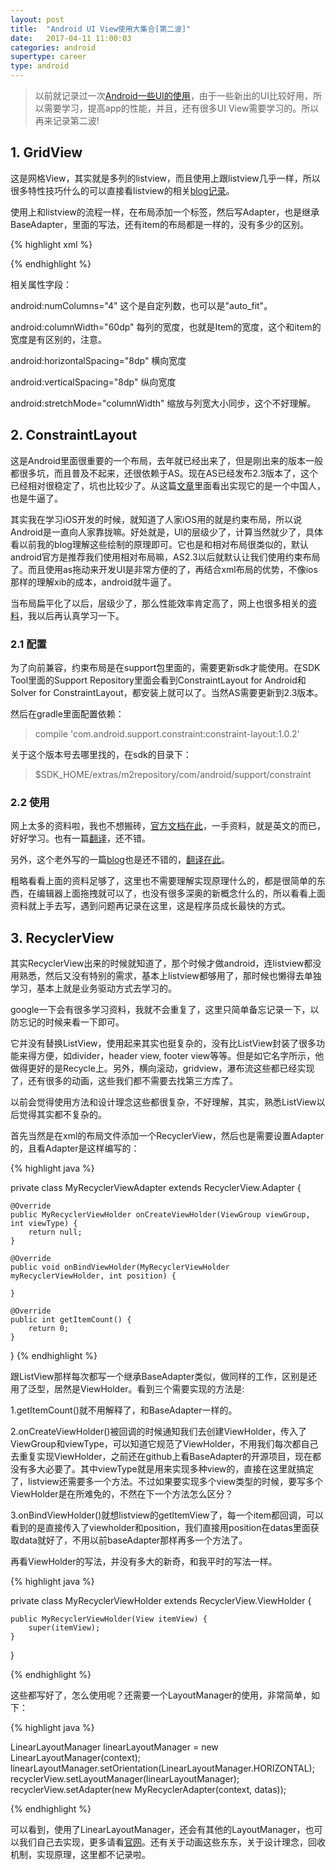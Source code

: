 ```yaml
---
layout: post
title:  "Android UI View使用大集合[第二波]"
date:   2017-04-11 11:00:03
categories: android
supertype: career
type: android
---
```


>以前就记录过一次[Android一些UI的使用](http://zhgeaits.me/android/2014/04/05/android-common-widgetUI-study-notes.html)，由于一些新出的UI比较好用，所以需要学习，提高app的性能，并且，还有很多UI View需要学习的。所以再来记录第二波!

## 1. GridView

这是网格View，其实就是多列的listview，而且使用上跟listview几乎一样，所以很多特性技巧什么的可以直接看listview的相关[blog记录](http://zhgeaits.me/android/2014/04/05/android-common-widgetUI-study-notes.html)。

使用上和listview的流程一样，在布局添加一个标签，然后写Adapter，也是继承BaseAdapter，里面的写法，还有item的布局都是一样的，没有多少的区别。

{% highlight xml %}

<GridView
    android:id="@+id/bill_upload_traces_grid"
    android:layout_width="match_parent"
    android:layout_height="wrap_content"
    android:overScrollMode="never"
    android:listSelector="@android:color/transparent"
    android:columnWidth="60dp"
    android:gravity="center"
    android:horizontalSpacing="8dp"
    android:verticalSpacing="8dp"
    android:numColumns="4"
    android:stretchMode="columnWidth"/>

{% endhighlight %}

相关属性字段：

android:numColumns="4"   这个是自定列数，也可以是"auto_fit"。

android:columnWidth="60dp"  每列的宽度，也就是Item的宽度，这个和item的宽度是有区别的，注意。

android:horizontalSpacing="8dp"  横向宽度

android:verticalSpacing="8dp"  纵向宽度

android:stretchMode="columnWidth"   缩放与列宽大小同步，这个不好理解。

## 2. ConstraintLayout

这是Android里面很重要的一个布局，去年就已经出来了，但是刚出来的版本一般都很多坑，而且普及不起来，还很依赖于AS。现在AS已经发布2.3版本了，这个已经相对很稳定了，坑也比较少了。从这篇[文章](https://mp.weixin.qq.com/s?__biz=MzI1NTU4MjU3OA==&mid=2247483892&idx=1&sn=158b44ebe7ce42741227cf613750268f&chksm=ea3289e9dd4500ff384443b57973f65c1de6cdb9465f88a883efac29cd930ea5e44fbe72fe91&mpshare=1&scene=1&srcid=04123IVPi1nblZy3vp6O8eN3&key=84515918b5a0dcb41b7d259ced6e1a24a33c41f09901f8c37b3b994e37f686edb1c2e95d86c9db2b82db19b52903bfd622b12c7bd03ddafb97005146c2ced2af730062fcb90244f27aa21b63719e87a1&ascene=0&uin=MTMxNTU3NzYyMA%3D%3D&devicetype=iMac+MacBookPro12%2C1+OSX+OSX+10.12.3+build(16D32)&version=12020010&nettype=WIFI&fontScale=100&pass_ticket=e%2FhOb%2BpI5NCO678PpRSFDDqdqcC%2Ba745Sdiwt8MM%2BgaqBZoREoBd2lGTsW3Jt5yi)里面看出实现它的是一个中国人，也是牛逼了。

其实我在学习iOS开发的时候，就知道了人家iOS用的就是约束布局，所以说Android是一直向人家靠拢嘛。好处就是，UI的层级少了，计算当然就少了，具体看以前我的blog理解这些绘制的原理即可。它也是和相对布局很类似的，默认android官方是推荐我们使用相对布局嘛，AS2.3以后就默认让我们使用约束布局了。而且使用as拖动来开发UI是非常方便的了，再结合xml布局的优势，不像ios那样的理解xib的成本，android就牛逼了。

当布局扁平化了以后，层级少了，那么性能效率肯定高了，网上也很多相关的[资料](https://mp.weixin.qq.com/s?__biz=MzIyMjQ0MTU0NA==&mid=2247483858&idx=1&sn=6d4a2151d556cc0d5587e657d01e9f72&chksm=e82c38f5df5bb1e3763ba90de29e88dba52cf7d1b1cc44745e18368cad10c2104079c6ada31b&mpshare=1&scene=1&srcid=0412mLWoLJMdYXuarTdPdGYc&key=58e96214a248c9b215123634d76bc292fd4bccec99555772d35e603f980aa8cb7be99f26e035a76278d1ec7645b6bca07c98423c8765aca39c1e06c3bf477f8701ef865df7f535fba3311917de7ef7e8&ascene=0&uin=MTMxNTU3NzYyMA%3D%3D&devicetype=iMac+MacBookPro12%2C1+OSX+OSX+10.12.3+build(16D32)&version=12020010&nettype=WIFI&fontScale=100&pass_ticket=e%2FhOb%2BpI5NCO678PpRSFDDqdqcC%2Ba745Sdiwt8MM%2BgaqBZoREoBd2lGTsW3Jt5yi)，我以后再认真学习一下。

### 2.1 配置

为了向前兼容，约束布局是在support包里面的，需要更新sdk才能使用。在SDK Tool里面的Support Repository里面会看到ConstraintLayout for Android和Solver for ConstraintLayout，都安装上就可以了。当然AS需要更新到2.3版本。

然后在gradle里面配置依赖：

>compile 'com.android.support.constraint:constraint-layout:1.0.2'

关于这个版本号去哪里找的，在sdk的目录下：

>$SDK_HOME/extras/m2repository/com/android/support/constraint

### 2.2 使用

网上太多的资料啦，我也不想搬砖，[官方文档在此](https://developer.android.com/reference/android/support/constraint/ConstraintLayout.html)，一手资料，就是英文的而已，好好学习。也有一篇[翻译](http://www.jianshu.com/p/38ee0aa654a8)，还不错。

另外，这个老外写的一篇[blog](https://codelabs.developers.google.com/codelabs/constraint-layout/index.html#0)也是还不错的，[翻译在此](http://quanqi.org/2016/05/20/code-labs-constraint-layout/)。

粗略看看上面的资料足够了，这里也不需要理解实现原理什么的，都是很简单的东西，在编辑器上面拖拽就可以了，也没有很多深奥的新概念什么的，所以看看上面资料就上手去写，遇到问题再记录在这里，这是程序员成长最快的方式。

## 3. RecyclerView

其实RecyclerView出来的时候就知道了，那个时候才做android，连listview都没用熟悉，然后又没有特别的需求，基本上listview都够用了，那时候也懒得去单独学习，基本上就是业务驱动方式去学习的。

google一下会有很多学习资料，我就不会重复了，这里只简单备忘记录一下，以防忘记的时候来看一下即可。

它并没有替换ListView，使用起来其实也挺复杂的，没有比ListView封装了很多功能来得方便，如divider，header view, footer view等等。但是如它名字所示，他做得更好的是Recycle上。另外，横向滚动，gridview，瀑布流这些都已经实现了，还有很多的动画，这些我们都不需要去找第三方库了。

以前会觉得使用方法和设计理念这些都很复杂，不好理解，其实，熟悉ListView以后觉得其实都不复杂的。

首先当然是在xml的布局文件添加一个RecyclerView，然后也是需要设置Adapter的，且看Adapter是这样编写的：

{% highlight java %}

private class MyRecyclerViewAdapter extends RecyclerView.Adapter<MyRecyclerViewHolder> {

    @Override
    public MyRecyclerViewHolder onCreateViewHolder(ViewGroup viewGroup, int viewType) {
        return null;
    }

    @Override
    public void onBindViewHolder(MyRecyclerViewHolder myRecyclerViewHolder, int position) {

    }

    @Override
    public int getItemCount() {
        return 0;
    }
}
{% endhighlight %}

跟ListView那样每次都写一个继承BaseAdapter类似，做同样的工作，区别是还用了泛型，居然是ViewHolder。看到三个需要实现的方法是:

1.getItemCount()就不用解释了，和BaseAdapter一样的。

2.onCreateViewHolder()被回调的时候通知我们去创建ViewHolder，传入了ViewGroup和viewType，可以知道它规范了ViewHolder，不用我们每次都自己去重复实现ViewHolder，之前还在github上看BaseAdapter的开源项目，现在都没有多大必要了。其中viewType就是用来实现多种view的，直接在这里就搞定了，listview还需要多一个方法。不过如果要实现多个view类型的时候，要写多个ViewHolder是在所难免的，不然在下一个方法怎么区分？

3.onBindViewHolder()就想listview的getItemView了，每一个item都回调，可以看到的是直接传入了viewholder和position，我们直接用position在datas里面获取data就好了，不用以前baseAdapter那样再多一个方法了。

再看ViewHolder的写法，并没有多大的新奇，和我平时的写法一样。

{% highlight java %}

private class MyRecyclerViewHolder extends RecyclerView.ViewHolder {

    public MyRecyclerViewHolder(View itemView) {
        super(itemView);
    }
}

{% endhighlight %}

这些都写好了，怎么使用呢？还需要一个LayoutManager的使用，非常简单，如下：

{% highlight java %}

LinearLayoutManager linearLayoutManager = new LinearLayoutManager(context);
linearLayoutManager.setOrientation(LinearLayoutManager.HORIZONTAL);
recyclerView.setLayoutManager(linearLayoutManager);
recyclerView.setAdapter(new MyRecyclerAdapter(context, datas));

{% endhighlight %}

可以看到，使用了LinearLayoutManager，还会有其他的LayoutManager，也可以我们自己去实现，更多请看[官网](https://developer.android.com/reference/android/support/v7/widget/RecyclerView.html)。还有关于动画这些东东，关于设计理念，回收机制，实现原理，这里都不记录啦。
